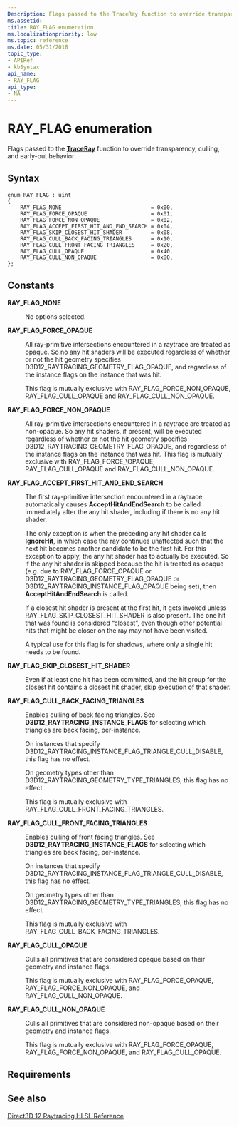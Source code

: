 ```yaml
---
Description: Flags passed to the TraceRay function to override transparency, culling, and early-out behavior.
ms.assetid: 
title: RAY_FLAG enumeration
ms.localizationpriority: low
ms.topic: reference
ms.date: 05/31/2018
topic_type: 
- APIRef
- kbSyntax
api_name: 
- RAY_FLAG
api_type: 
- NA
---
```


# RAY\_FLAG enumeration

Flags passed to the [**TraceRay**](traceray-function.md) function to override transparency, culling, and early-out behavior.

## Syntax


```
enum RAY_FLAG : uint
{
    RAY_FLAG_NONE                            = 0x00,
    RAY_FLAG_FORCE_OPAQUE                    = 0x01,
    RAY_FLAG_FORCE_NON_OPAQUE                = 0x02,
    RAY_FLAG_ACCEPT_FIRST_HIT_AND_END_SEARCH = 0x04,
    RAY_FLAG_SKIP_CLOSEST_HIT_SHADER         = 0x08,
    RAY_FLAG_CULL_BACK_FACING_TRIANGLES      = 0x10,
    RAY_FLAG_CULL_FRONT_FACING_TRIANGLES     = 0x20,
    RAY_FLAG_CULL_OPAQUE                     = 0x40,
    RAY_FLAG_CULL_NON_OPAQUE                 = 0x80,
}; 
```



## Constants

<dl> <dt>

<span id="RAY_FLAG_NONE"></span><span id="ray_flag_none"></span>**RAY\_FLAG\_NONE**
</dt> <dd>

No options selected.

</dd> <dt>

<span id="RAY_FLAG_FORCE_OPAQUE"></span><span id="ray_flag_force_opaque"></span>**RAY\_FLAG\_FORCE\_OPAQUE**
</dt> <dd>

All ray-primitive intersections encountered in a raytrace are treated as opaque.  So no any hit shaders will be executed regardless of whether or not the hit geometry specifies D3D12\_RAYTRACING\_GEOMETRY\_FLAG\_OPAQUE, and regardless of the instance flags on the instance that was hit.

This flag is mutually exclusive with RAY\_FLAG\_FORCE\_NON\_OPAQUE, RAY\_FLAG\_CULL\_OPAQUE and RAY\_FLAG\_CULL\_NON\_OPAQUE.


</dd> <dt>

<span id="RAY_FLAG_FORCE_NON_OPAQUE"></span><span id="ray_flag_force_non_opaque"></span>**RAY\_FLAG\_FORCE\_NON\_OPAQUE**
</dt> <dd>

All ray-primitive intersections encountered in a raytrace are treated as non-opaque.  So any hit shaders, if present, will be executed regardless of whether or not the hit geometry specifies D3D12\_RAYTRACING\_GEOMETRY\_FLAG\_OPAQUE, and regardless of the instance flags on the instance that was hit.
This flag is mutually exclusive with RAY\_FLAG\_FORCE_\OPAQUE, RAY\_FLAG\_CULL\_OPAQUE and RAY\_FLAG\_CULL\_NON\_OPAQUE.


</dd> <dt>

<span id="RAY_FLAG_ACCEPT_FIRST_HIT_AND_END_SEARCH"></span><span id="ray_flag_accept_first_hit_and_end_search"></span>**RAY\_FLAG\_ACCEPT\_FIRST\_HIT\_AND\_END\_SEARCH**
</dt> <dd>

The first ray-primitive intersection encountered in a raytrace automatically causes **AcceptHitAndEndSearch** to be called immediately after the any hit shader, including if there is no any hit shader. 
 
The only exception is when the preceding any hit shader calls **IgnoreHit**, in which case the ray continues unaffected such that the next hit becomes another candidate to be the first hit.  For this exception to apply, the any hit shader has to actually be executed.  So if the any hit shader is skipped because the hit is treated as opaque (e.g. due to RAY\_FLAG\_FORCE\_OPAQUE or D3D12\_RAYTRACING\_GEOMETRY\_FLAG\_OPAQUE or D3D12\_RAYTRACING\_INSTANCE\_FLAG\_OPAQUE being set), then **AcceptHitAndEndSearch** is called.

If a closest hit shader is present at the first hit, it gets invoked unless RAY\_FLAG\_SKIP\_CLOSEST\_HIT\_SHADER is also present.  The one hit that was found is considered “closest”, even though other potential hits that might be closer on the ray may not have been visited.

A typical use for this flag is for shadows, where only a single hit needs to be found.


</dd> <dt>

<span id="RAY_FLAG_SKIP_CLOSEST_HIT_SHADER"></span><span id="ray_flag_skip_closest_hit_shader"></span>**RAY\_FLAG\_SKIP\_CLOSEST\_HIT\_SHADER**
</dt> <dd>

Even if at least one hit has been committed, and the hit group for the closest hit contains a closest hit shader, skip execution of that shader. 

</dd> <dt>

<span id="RAY_FLAG_CULL_BACK_FACING_TRIANGLES"></span><span id="ray_flag_cull_back_facing_triangles"></span>**RAY\_FLAG\_CULL\_BACK\_FACING\_TRIANGLES**
</dt> <dd>

Enables culling of back facing triangles. See **D3D12\_RAYTRACING\_INSTANCE\_FLAGS** for selecting which triangles are back facing, per-instance.

On instances that specify D3D12\_RAYTRACING\_INSTANCE\_FLAG\_TRIANGLE\_CULL\_DISABLE, this flag has no effect.

On geometry types other than D3D12\_RAYTRACING\_GEOMETRY\_TYPE\_TRIANGLES, this flag has no effect.

This flag is mutually exclusive with RAY\_FLAG\_CULL\_FRONT\_FACING\_TRIANGLES.


</dd> <dt>

<span id="RAY_FLAG_CULL_FRONT_FACING_TRIANGLES"></span><span id="ray_flag_cull_front_facing_trianglesag_none"></span>**RAY\_FLAG\_CULL\_FRONT\_FACING\_TRIANGLES**
</dt> <dd>

Enables culling of front facing triangles. See **D3D12\_RAYTRACING\_INSTANCE\_FLAGS** for selecting which triangles are back facing, per-instance.

On instances that specify D3D12\_RAYTRACING\_INSTANCE\_FLAG\_TRIANGLE\_CULL\_DISABLE, this flag has no effect.

On geometry types other than D3D12\_RAYTRACING\_GEOMETRY\_TYPE\_TRIANGLES, this flag has no effect.

This flag is mutually exclusive with RAY\_FLAG\_CULL\_BACK\_FACING\_TRIANGLES.


</dd> <dt>

<span id="RAY_FLAG_CULL_OPAQUE"></span><span id="ray_flag_cull_opaque"></span>**RAY\_FLAG\_CULL\_OPAQUE**
</dt> <dd>

Culls all primitives that are considered opaque based on their geometry and instance flags.

This flag is mutually exclusive with RAY\_FLAG\_FORCE\_OPAQUE, RAY\_FLAG\_FORCE\_NON\_OPAQUE, and RAY\_FLAG\_CULL\_NON\_OPAQUE.


</dd> <dt>

<span id="RAY_FLAG_CULL_NON_OPAQUE"></span><span id="ray_flag_cull_non_opaque"></span>**RAY\_FLAG\_CULL\_NON\_OPAQUE**
</dt> <dd>

Culls all primitives that are considered non-opaque based on their geometry and instance flags.

This flag is mutually exclusive with RAY\_FLAG\_FORCE\_OPAQUE, RAY\_FLAG\_FORCE\_NON\_OPAQUE, and RAY\_FLAG\_CULL\_OPAQUE.


</dd>

## Requirements



## See also

<dl> <dt>

[Direct3D 12 Raytracing HLSL Reference](direct3d-12-raytracing-hlsl-reference.md)
</dt> </dl>

 

 





